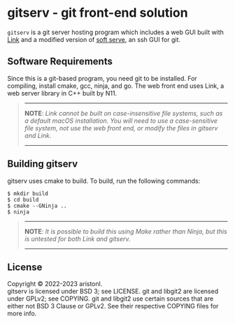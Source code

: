 # gitserv - git front-end solution

`gitserv` is a git server hosting program which includes a web GUI built with 
[Link](https://github.com/N11Software/Link) and a modified version of 
[soft serve](https://github.com/charmbracelet/soft-serve), an ssh GUI for git.

## Software Requirements
Since this is a git-based program, you need git to be installed. 
For compiling, install cmake, gcc, ninja, and go. The web front
end uses Link, a web server library in C++ built by N11. 
>   ------------------------------------------------------------------------------
> 
>   **NOTE**: *Link cannot be built on case-insensitive file systems, such as a
>   default macOS installation. You will need to use a case-sensitive file
>   system, not use the web front end, or modify the files in gitserv and Link.*
> 
>   ------------------------------------------------------------------------------

## Building gitserv
gitserv uses cmake to build. To build, run the following commands:

    $ mkdir build
    $ cd build
    $ cmake --GNinja ..
    $ ninja

>	------------------------------------------------------------------------------
>
>	**NOTE**: *It is possible to build this using Make rather than Ninja, but this
>	is untested for both Link and gitserv.*
>
>	------------------------------------------------------------------------------
## License
Copyright © 2022-2023 aristonl.
<br>
gitserv is licensed under BSD 3; see LICENSE.
git and libgit2 are licensed under GPLv2; see COPYING. git and libgit2
use certain sources that are either not BSD 3 Clause or GPLv2. See their
respective COPYING files for more info.
